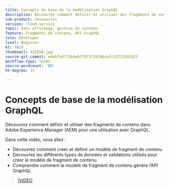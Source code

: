 ```yaml
---
title: Concepts de base de la modélisation GraphQL
description: Découvrez comment définir et utiliser des fragments de contenu dans Adobe Experience Manager (AEM) pour une utilisation avec GraphQL.
sub-product: ressources
version: cloud-service
topic: Sans affichage, gestion de contenu
feature: Fragments de contenu, API GraphQL
role: Developer
level: Beginner
kt: 7619
thumbnail: 332858.jpg
source-git-commit: e4abfe07f1b4e67f973f39186aafc33715592b2f
workflow-type: tm+mt
source-wordcount: '89'
ht-degree: 1%

---
```



# Concepts de base de la modélisation GraphQL

Découvrez comment définir et utiliser des fragments de contenu dans Adobe Experience Manager (AEM) pour une utilisation avec GraphQL.

Dans cette vidéo, vous allez :

+ Découvrez comment créer et définir un modèle de fragment de contenu
+ Découvrez les différents types de données et validations utilisés pour créer le modèle de fragment de contenu.
+ Comprendre comment le modèle de fragment de contenu génère l’API GraphQL

>[!VIDEO](https://video.tv.adobe.com/v/332858/?quality=12&learn=on)

